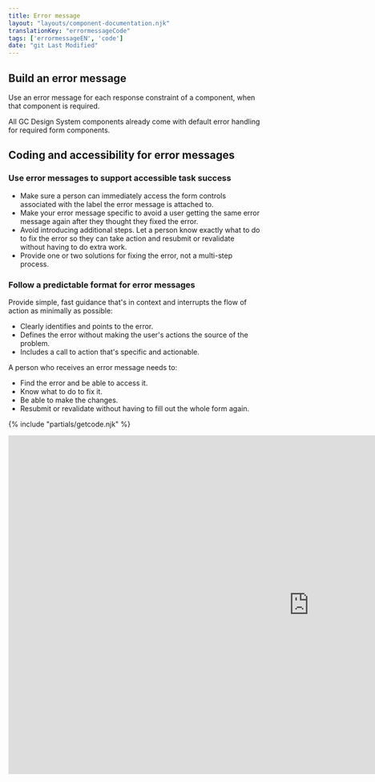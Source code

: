 ```yaml
---
title: Error message
layout: "layouts/component-documentation.njk"
translationKey: "errormessageCode"
tags: ['errormessageEN', 'code']
date: "git Last Modified"
---
```


## Build an error message

Use an error message for each response constraint of a component, when that component is required.

All GC Design System components already come with default error handling for required form components.

## Coding and accessibility for error messages

### Use error messages to support accessible task success

- Make sure a person can immediately access the form controls associated with the label the error message is attached to.
- Make your error message specific to avoid a user getting the same error message again after they thought they fixed the error.
- Avoid introducing additional steps. Let a person know exactly what to do to fix the error so they can take action and resubmit or revalidate without having to do extra work.
- Provide one or two solutions for fixing the error, not a multi-step process.

### Follow a predictable format for error messages

Provide simple, fast guidance that's in context and interrupts the flow of action as minimally as possible:

- Clearly identifies and points to the error.
- Defines the error without making the user's actions the source of the problem.
- Includes a call to action that's specific and actionable.

A person who receives an error message needs to:

- Find the error and be able to access it.
- Know what to do to fix it.
- Be able to make the changes.
- Resubmit or revalidate without having to fill out the whole form again.

{% include "partials/getcode.njk" %}

<iframe
  title="Overview of gcds-error-message properties and events."
  src="https://cds-snc.github.io/gcds-components/iframe.html?viewMode=docs&singleStory=true&id=components-error-message--default"
  width="1200"
  height="675"
  style="display: block; margin: 0 auto;"
  frameBorder="0"
  allow="clipboard-write"
></iframe>
